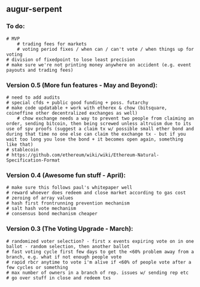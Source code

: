 augur-serpent
-------------

### To do:
	# MVP
		# trading fees for markets
		# voting period fixes / when can / can't vote / when things up for voting
	# division of fixedpoint to lose least precision
	# make sure we're not printing money anywhere on accident (e.g. event payouts and trading fees)

### Version 0.5 (More fun features - May and Beyond):
	# need to add audits
	# special cfds + public good funding + poss. futarchy
	# make code updatable + work with etherex & chow (bitsquare, coineffine other decentralized exchanges as well)
		# chow exchange needs a way to prevent two people from claiming an order, sending bitcoin, then being screwed unless altruism due to its use of spv proofs (suggest a claim tx w/ possible small ether bond and during that time no one else can claim the exchange tx - but if you wait too long you lose the bond + it becomes open again, something like that)
	# stablecoin
	# https://github.com/ethereum/wiki/wiki/Ethereum-Natural-Specification-Format

### Version 0.4 (Awesome fun stuff - April):
	# make sure this follows paul's whitepaper well	
	# reward whoever does redeem and close market according to gas cost
	# zeroing of array values
	# hash first frontrunning prevention mechanism
	# salt hash vote mechanism
	# consensus bond mechanism cheaper

### Version 0.3 (The Voting Upgrade - March):
	# randomized voter selection? - first x events expiring vote on in one ballot - random selection, then another ballot
	# fast voting cycle first few days to get the <60% problem away from a branch, e.g. what if not enough people vote
	# rapid rbcr anytime to vote i'm alive if <60% of people vote after a few cycles or something
	# max number of owners in a branch of rep. issues w/ sending rep etc
	# go over stuff in close and redeem txs